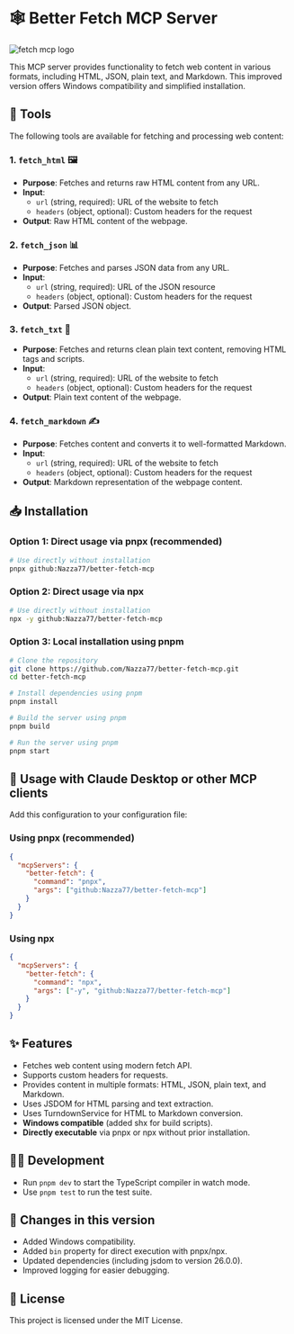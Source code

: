 # 🕸️ Better Fetch MCP Server

![fetch mcp logo](./logo.jpg)

This MCP server provides functionality to fetch web content in various formats, including HTML, JSON, plain text, and Markdown. This improved version offers Windows compatibility and simplified installation.

## 🧰 Tools

The following tools are available for fetching and processing web content:

### **1. `fetch_html` 🖼️**
- **Purpose**: Fetches and returns raw HTML content from any URL.
- **Input**:
    - `url` (string, required): URL of the website to fetch
    - `headers` (object, optional): Custom headers for the request
- **Output**: Raw HTML content of the webpage.

### **2. `fetch_json` 📊**
- **Purpose**: Fetches and parses JSON data from any URL.
- **Input**:
    - `url` (string, required): URL of the JSON resource
    - `headers` (object, optional): Custom headers for the request
- **Output**: Parsed JSON object.

### **3. `fetch_txt` 📝**
- **Purpose**: Fetches and returns clean plain text content, removing HTML tags and scripts.
- **Input**:
    - `url` (string, required): URL of the website to fetch
    - `headers` (object, optional): Custom headers for the request
- **Output**: Plain text content of the webpage.

### **4. `fetch_markdown` ✍️**
- **Purpose**: Fetches content and converts it to well-formatted Markdown.
- **Input**:
    - `url` (string, required): URL of the website to fetch
    - `headers` (object, optional): Custom headers for the request
- **Output**: Markdown representation of the webpage content.

## 📥 Installation

### Option 1: Direct usage via pnpx (recommended)

```bash
# Use directly without installation
pnpx github:Nazza77/better-fetch-mcp
```

### Option 2: Direct usage via npx

```bash
# Use directly without installation
npx -y github:Nazza77/better-fetch-mcp
```

### Option 3: Local installation using pnpm

```bash
# Clone the repository
git clone https://github.com/Nazza77/better-fetch-mcp.git
cd better-fetch-mcp

# Install dependencies using pnpm
pnpm install

# Build the server using pnpm
pnpm build

# Run the server using pnpm
pnpm start
```

## 🚀 Usage with Claude Desktop or other MCP clients

Add this configuration to your configuration file:

### Using pnpx (recommended)

```json
{
  "mcpServers": {
    "better-fetch": {
      "command": "pnpx",
      "args": ["github:Nazza77/better-fetch-mcp"]
    }
  }
}
```

### Using npx

```json
{
  "mcpServers": {
    "better-fetch": {
      "command": "npx",
      "args": ["-y", "github:Nazza77/better-fetch-mcp"]
    }
  }
}
```

## ✨ Features

- Fetches web content using modern fetch API.
- Supports custom headers for requests.
- Provides content in multiple formats: HTML, JSON, plain text, and Markdown.
- Uses JSDOM for HTML parsing and text extraction.
- Uses TurndownService for HTML to Markdown conversion.
- **Windows compatible** (added shx for build scripts).
- **Directly executable** via pnpx or npx without prior installation.

## 👨‍💻 Development

- Run `pnpm dev` to start the TypeScript compiler in watch mode.
- Use `pnpm test` to run the test suite.

## 🔄 Changes in this version

- Added Windows compatibility.
- Added `bin` property for direct execution with pnpx/npx.
- Updated dependencies (including jsdom to version 26.0.0).
- Improved logging for easier debugging.

## 📄 License

This project is licensed under the MIT License.
